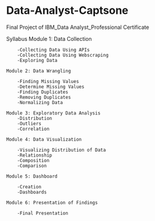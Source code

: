 # Data-Analyst-Captsone
Final Project of IBM_Data Analyst_Professional Certificate

Syllabus
	Module 1: Data Collection
 
		-Collecting Data Using APIs
		-Collecting Data Using Webscraping
		-Exploring Data

	Module 2: Data Wrangling
 
		-Finding Missing Values
		-Determine Missing Values
		-Finding Duplicates
		-Removing Duplicates
		-Normalizing Data

	Module 3: Exploratory Data Analysis
		-Distribution
		-Outliers
		-Correlation

	Module 4: Data Visualization 

		-Visualizing Distribution of Data
		-Relationship
		-Composition
		-Comparison

	Module 5: Dashboard

 		-Creation
		-Dashboards

	Module 6: Presentation of Findings

		-Final Presentation
